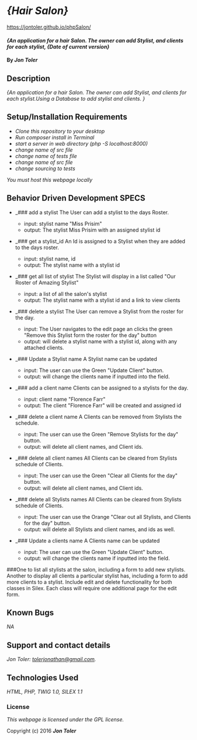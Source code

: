 # _{Hair Salon}_
https://jontoler.github.io/phpSalon/

#### _{An application for a hair Salon. The owner can add Stylist, and clients for each stylist, {Date of current version}_

#### By _**Jon Toler**_

## Description

_{An application for a hair Salon. The owner can add Stylist, and clients for each stylist.Using a Database to add stylist and clients. }_

## Setup/Installation Requirements

* _Clone this repository to your desktop_
* _Run composer install in Terminal_
* _start a server in web directory (php -S localhost:8000)_
* _change name of src file_
* _change name of tests file_
* _change name of src file_
* _change sourcing to tests_

_You must host this webpage locally_

## Behavior Driven Development SPECS

* _### add a stylist
The User can add a stylist to the days Roster.
    * input: stylist name "Miss Prisim"
    * output: The stylist Miss Prisim with an assigned stylist id

* _### get a stylist_id
An Id is assigned to a Stylist when they are added to the days roster.
    * input: stylist name, id
    * output: The stylist name with a stylist id

* _### get all list of stylist
The Stylist will display in a list called "Our Roster of Amazing Stylist"
    * input: a list of all the salon's stylist
    * output: The stylist name with a stylist id and  a link to view clients

* _### delete a stylist
The User can remove a Stylist from the roster for the day.
    * input: The User navigates to the edit page an clicks the green "Remove this Stylist form the roster for the day" button
    * output: will delete a stylist name with a stylist id, along with any attached clients.

* _### Update a Stylist name
A Stylist name can be updated
    * input: The user can use the Green "Update Client" button.
    * output: will change the clients name if inputted into the field.    

* _### add a client name
Clients can be assigned to a stylists for the day.
    * input: client name "Florence Farr"
    * output: The client "Florence Farr" will be created and assigned id

* _### delete a client name
A Clients can be removed from Stylists the schedule.
  * input: The user can use the Green "Remove Stylists for the day" button.
  * output: will delete all client names, and Client ids.    

* _### delete all client names
All Clients can be cleared from Stylists schedule of Clients.
    * input: The user can use the Green "Clear all Clients for the day" button.
    * output: will delete all client names, and Client ids.

* _### delete all Stylists names
All Clients can be cleared from Stylists schedule of Clients.
    * input: The user can use the Orange "Clear out all Stylists, and Clients for the day" button.
    * output: will delete all Stylists and client names, and ids as well.

* _### Update a clients name
A Clients name can be updated
    * input: The user can use the Green "Update Client" button.
    * output: will change the clients name if inputted into the field.    


###One to list all stylists at the salon, including a form to add new stylists.
Another to display all clients a particular stylist has, including a form to add more clients to a stylist.
Include edit and delete functionality for both classes in Silex. Each class will require one additional page for the edit form.



## Known Bugs

_NA_

## Support and contact details

_Jon Toler: tolerjonathan@gmail.com._

## Technologies Used

_HTML,
PHP,
TWIG 1.0,
SILEX 1.1_

### License

*This webpage is licensed under the GPL license.*

Copyright (c) 2016 **_Jon Toler_**
